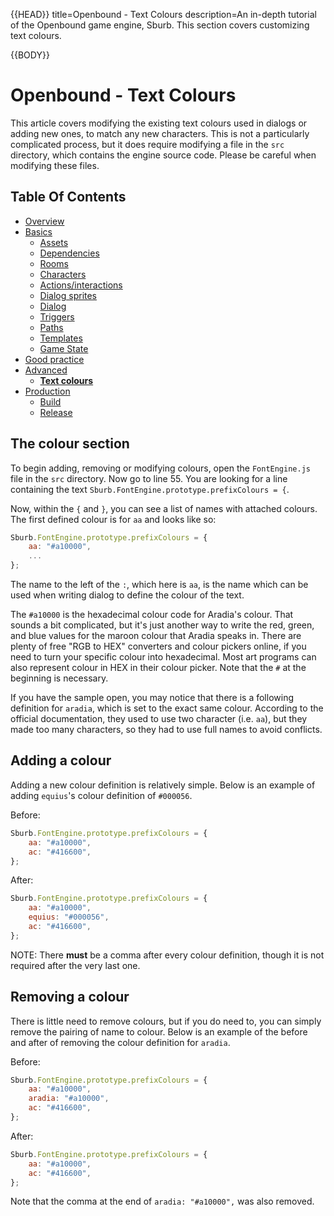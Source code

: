 {{HEAD}}
title=Openbound - Text Colours
description=An in-depth tutorial of the Openbound game engine, Sburb. This section covers customizing text colours.

{{BODY}}

# Openbound - Text Colours

This article covers modifying the existing text colours used in dialogs or adding new ones, to match any new characters. This is not a particularly complicated process, but it does require modifying a file in the `src` directory, which contains the engine source code. Please be careful when modifying these files.

## Table Of Contents

-   [Overview](/openbound-overview)
-   [Basics](/openbound-basics)
    -   [Assets](/openbound-assets)
    -   [Dependencies](/openbound-dependencies)
    -   [Rooms](/openbound-rooms)
    -   [Characters](/openbound-characters)
    -   [Actions/interactions](/openbound-actions)
    -   [Dialog sprites](/openbound-dialog-sprites)
    -   [Dialog](/openbound-dialog)
    -   [Triggers](/openbound-triggers)
    -   [Paths](/openbound-paths)
    -   [Templates](/openbound-templates)
    -   [Game State](/openbound-gamestate)
-   [Good practice](/openbound-good-practice)
-   [Advanced](/openbound-advanced)
    -   [**Text colours**](/openbound-text-colours)
-   [Production](/openbound-production)
    -   [Build](/openbound-build)
    -   [Release](openbound-release)

## The colour section

To begin adding, removing or modifying colours, open the `FontEngine.js` file in the `src` directory. Now go to line 55. You are looking for a line containing the text `Sburb.FontEngine.prototype.prefixColours = {`.

Now, within the `{` and `}`, you can see a list of names with attached colours.
The first defined colour is for `aa` and looks like so:

```javascript
Sburb.FontEngine.prototype.prefixColours = {
    aa: "#a10000",
    ...
};
```

The name to the left of the `:`, which here is `aa`, is the name which can be used when writing dialog to define the colour of the text.

The `#a10000` is the hexadecimal colour code for Aradia's colour. That sounds a bit complicated, but it's just another way to write the red, green, and blue values for the maroon colour that Aradia speaks in. There are plenty of free "RGB to HEX" converters and colour pickers online, if you need to turn your specific colour into hexadecimal. Most art programs can also represent colour in HEX in their colour picker. Note that the `#` at the beginning is necessary.

If you have the sample open, you may notice that there is a following definition for `aradia`, which is set to the exact same colour. According to the official documentation, they used to use two character (i.e. `aa`), but they made too many characters, so they had to use full names to avoid conflicts.

## Adding a colour

Adding a new colour definition is relatively simple.
Below is an example of adding `equius`'s colour definition of `#000056`.

Before:

```javascript
Sburb.FontEngine.prototype.prefixColours = {
    aa: "#a10000",
    ac: "#416600",
};
```

After:

```javascript
Sburb.FontEngine.prototype.prefixColours = {
    aa: "#a10000",
    equius: "#000056",
    ac: "#416600",
};
```

NOTE: There **must** be a comma after every colour definition, though it is not required after the very last one.

## Removing a colour

There is little need to remove colours, but if you do need to, you can simply remove the pairing of name to colour.
Below is an example of the before and after of removing the colour definition for `aradia`.

Before:

```javascript
Sburb.FontEngine.prototype.prefixColours = {
    aa: "#a10000",
    aradia: "#a10000",
    ac: "#416600",
};
```

After:

```javascript
Sburb.FontEngine.prototype.prefixColours = {
    aa: "#a10000",
    ac: "#416600",
};
```

Note that the comma at the end of `aradia: "#a10000",` was also removed.
